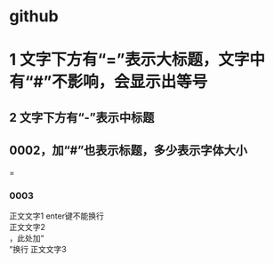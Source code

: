 # github
1 文字下方有“=”表示大标题，文字中有“#”不影响，会显示出等号
==
2 文字下方有“-”表示中标题
-
## 0002，加“#”也表示标题，多少表示字体大小
=
### 0003
正文文字1
enter键不能换行
<br>正文文字2<br>，此处加“<br>”换行
正文文字3
